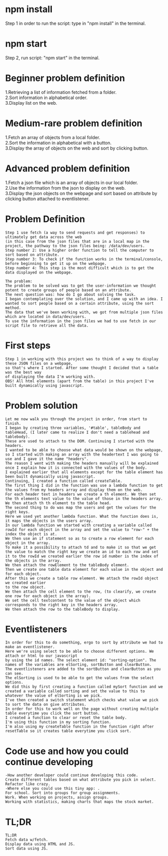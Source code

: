 # npm install
Step 1 in order to run the script: type in "npm install" in the terminal.
# npm start
Step 2, run script: "npm start" in the terminal.


# Beginner problem definition
1.Retrieving a list of information fetched from a folder. <br>
2.Sort information in alphabetical order.<br>
3.Display list on the web.

# Medium-rare problem definition
1.Fetch an array of objects from a local folder. <br>
2.Sort the information in alphabetical with a button. <br>
3.Display the array of objects on the web and sort by clicking button.

# Advanced problem definition
1.Fetch a json file which is an array of objects in our local folder. <br>
2.Use the information from the json to display on the web. <br>
3.Display the json objects on the webpage and sort based on attribute by clicking button attached to eventlistener.


# Problem Definition
```
Step 1 use fetch (a way to send requests and get responses) to ultimately get data across the web 
(in this case from the json files that are in a local map in the project, the pathway to the json files being: /data/dev/users.
Step number 2: Use a higher order function to tell the computer to sort based on attribute.
Step number 3: To check if the function works in the terminal/console, before beginning to get it up on the webpage.
Step number 4: This step is the most difficult which is to get the data displayed on the webpage.

The problem:
The problem to be solved was to get the user-information we thought potent to create groups of people based on an attribute. 
The next question was: how do I go about solving the task.
I began contemplating over the solution, and I came up with an idea. I wanted to sort people based on a certain attribute, using the sort method.
The data that we've been working with, we got from multiple json files which are located in data/dev/users. 
To use the information in the json files we had to use fetch in our script file to retrieve all the data.
```

# First steps
```
Step 1 in working with this project was to think of a way to display these JSON files on a webpage, 
so that's where I started. After some thought I decided that a table was the best way
of displaying the data I'm working with. 
OBS! All html elements (apart from the table) in this project I've built dynamically using javascript. 
```

# Problem solution
```
Let me now walk you through the project in order, from start to finish.
I began by creating three variables, '#table', tableBody and tableHead, (I later came to realize I don't need a tablehead and tablebody).
These are used to attach to the DOM. Continuing I started with the headers.
I wanted to be able to choose what data would be shown on the webpage,
so I started with making an array with the headertext I was going to use and I gave it the name "headers". 
The reason I went with making the headers manually will be explained once I explain how it is connected with the values of the body. 
I explained earlier that all elements except for the table element has been built dynamically using javascript. 
Continuing, I created a function called createTable.
The first thing I did in the function was use a lambda function to get the values from my headers array and display them on the web. 
For each header text in headers we create a th element. We then set the th elements text value to the value of those in the headers array.
We then attach th th element to the table head. 
The second thing to do was map the users and get the values for the right keys.
Here we used yet another lambda function. What the function does is, it maps the objects in the users array. 
In our lambda function we started with creating a variable called rowId for each object in the array and set the value to "row-" + the index the object is at.
We then use an if statement so as to create a row element for each object in the array. 
To make it a possibility to attach td and to make it so that we get the value to match the right key we create an id to each row and set it to the rowId we created earlier the row id number is the index of the objects in the array.
We then attach the rowElement to the tableBody element. 
Then we create one table data element for each value in the object and for each object. 
After this we create a table row element. We attach the rowId object we created earlier 
to the row object.
We then attach the cell element to the row, (to clearify, we create one row for each object in the array). 
We set the cell textcontent to the value of the object which corresponds to the right key in the headers array. 
We then attach the row to the tableBody to display.
```
# Eventlisteners
```
In order for this to do something, ergo to sort by attribute we had to make an eventlistener. 
Here we're using select to be able to choose different options. We attach or html to our javascript
by using the id names. The select element id: "sorting-option". The names of the variables are elSorting, sortButton and clearButton. 
The eventlisteners are added to the sortButton and clearButton as you can see.
The elSorting is used to be able to get the values from the select options. 
We did this by first creating a function called mySort function and we created a variable called sorting and set the value to this to whatever the value of elSorting is we pick.
I've then created a switch statement which checks what value we pick to sort the data on give attributes. 
In order for this to work well on the page without creating multiple table everytime you click the sort button.
I created a function to clear or reset the table body.
I'm using this function in my sorting function. 
I'm also using my createTable function in the function right after resetTable so it creates table everytime you click sort.
```

# Code use and how you could continue developing
```
-How another developer could continue developing this code.
Create different tables based on what attribute you pick in select. Refactor like crazy.
-Where else you could use this tiny app: .
For school. Sort into groups for group assignments.
Work. When working on projects, assign groups.
Working with statistics, making charts that maps the stock market.
```

# TL;DR
```
TL;DR
Fetch data w/fetch.
Display data using HTML and JS.
Sort data using JS.
```